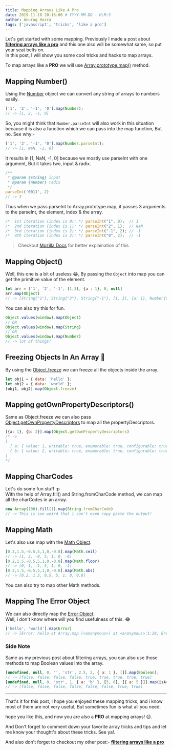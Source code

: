 ```yaml
---
title: Mapping Arrays Like A Pro
date: 2019-11-18 20:16:00 # YYYY-MM-DD - H:M:S
author: Anurag Hazra
tags: ['javascript', 'tricks', 'like a pro']
---
```


Let's get started with some mapping. Previously I made a post about  
**[filtering arrays like a pro](https://anuraghazra.github.io/blog/filtering-arrays-like-a-pro)** and this one also will be somewhat same, so put your seat belts on.  
In this post, I will show you some cool tricks and hacks to map arrays.

To map arrays like a **PRO** we will use [Array.prototype.map()](https://developer.mozilla.org/en-US/docs/Web/JavaScript/Reference/Global_Objects/Array/map) method.

## Mapping Number()
Using the [Number](https://developer.mozilla.org/en-US/docs/Web/JavaScript/Reference/Global_Objects/Number) object
we can convert any string of arrays to numbers easily.

```js
['1', '2', '-1', '0'].map(Number);
// -> [1, 2, -1, 0]
```

So, you might think that `Number.parseInt` will also work in this situation because it is also a function which we can pass into the map function, But no. See why:-

```js
['1', '2', '-1', '0'].map(Number.parseInt);
// -> [1, NaN, -1, 0]
```

It results in [1, NaN, -1, 0] because we mostly use parseInt with one argument, But it takes two, input & radix.

```js
/**
 * @param {string} input
 * @param {number} radix
 */
parseInt('0011', 2)
// -> 3
```

Thus when we pass parseInt to Array.prototype.map, it passes 3 arguments to the parseInt, the element, index & the array.

```js
/*  1st iteration (index is 0): */ parseInt("1", 0);  // 1
/*  2nd iteration (index is 1): */ parseInt("2", 1);  // NaN
/*  3rd iteration (index is 2): */ parseInt("-1", 2); // -1
/*  4th iteration (index is 2): */ parseInt("0", 2);  // -1
```

> Checkout [Mozilla Docs](https://developer.mozilla.org/en-US/docs/Web/JavaScript/Reference/Global_Objects/Array/map) for better explaination of this


## Mapping Object()
Well, this one is a bit of useless 😂, By passing the `Object` into map you can get the primitive value of the element.

```js
let arr = ['1', '2', '-1', [1,3], {a : 1}, 0, null]
arr.map(Object)
// -> [String{"1"}, String{"2"}, String{"-1"}, [1, 3], {a: 1}, Number{0}, {}]
```

You can also try this for fun.

```js
Object.values(window).map(Object)
// OR
Object.values(window).map(String)
// OR
Object.values(window).map(Number)
// -> lot of things!
```

## Freezing Objects In An Array 🥶

By using the [Object.freeze](https://developer.mozilla.org/en-US/docs/Web/JavaScript/Reference/Global_Objects/Object/freeze) we can freeze all the objects inside the array.

```js
let obj1 = { data: 'hello' };
let obj2 = { data: 'world' };
[obj1, obj2].map(Object.freeze)
```

## Mapping getOwnPropertyDescriptors()
Same as Object.freeze we can also pass [Object.getOwnPropertyDescriptors](https://developer.mozilla.org/en-US/docs/Web/JavaScript/Reference/Global_Objects/Object/getOwnPropertyDescriptors) to map all the propertyDescriptors.

```js
[{a: 1}, {b: 2}].map(Object.getOwnPropertyDescriptors)
/* ->
[
  { a: { value: 1, writable: true, enumerable: true, configurable: true } },
  { b: { value: 2, writable: true, enumerable: true, configurable: true } }
]
*/
```

## Mapping CharCodes
Let's do some fun stuff :p  
With the help of Array.fill() and String.fromCharCode method, we can map all the charCodes in an array.

```js
new Array(100).fill(1).map(String.fromCharCode)
// -> This is soo weird that i can't even copy paste the output!
```


## Mapping Math
Let's also use map with the [Math Object](https://developer.mozilla.org/en-US/docs/Web/JavaScript/Reference/Global_Objects/Math).

```js
[0.2,1.5,-0.5,5,1,0,-0.8].map(Math.ceil)
// -> [1, 2, -0, 5, 1, 0, -0]
[0.2,1.5,-0.5,5,1,0,-0.8].map(Math.floor)
// -> [0, 1, -1, 5, 1, 0, -1]
[0.2,1.5,-0.5,5,1,0,-0.8].map(Math.abs)
// -> [0.2, 1.5, 0.5, 5, 1, 0, 0.8]
```
You can also try to map other Math methods.


## Mapping The Error Object
We can also directly map the [Error Object](https://developer.mozilla.org/en-US/docs/Web/JavaScript/Reference/Global_Objects/Error).  
Well, i don't know where will you find usefulness of this. 😂
```js
['hello', 'world'].map(Error)
// -> [Error: hello at Array.map (<anonymous>) at <anonymous>:1:20, Error: world at Array.map (<anonymous>) at <anonymous>:1:20]
```

### Side Note

Same as my previous post about filtering arrays, you can also use those methods to map Boolean values into the array.

```js
[undefined, null, 0, '', 'str', 2.5, 2, { a: 1 }, []].map(Boolean);
// -> [false, false, false, false, true, true, true, true, true]
[undefined, null, 0, 'str', 1, { a: 'b' }, [5, 6], [{ a: 5 }]].map(isArray)
// -> [false, false, false, false, false, false, true, true]
```

------

That's it for this post, I hope you enjoyed these mapping tricks, and i know most of them are not very useful, But sometimes fun is what all you need.  

hope you like this, and now you are also a **PRO** at mapping arrays! 😉.  

And Don't forget to comment down your favorite array tricks and tips and let me know your thought's about these tricks. See ya!.

And also don't forget to checkout my other post:- **[filtering arrays like a pro](https://anuraghazra.github.io/blog/filtering-arrays-like-a-pro)**